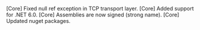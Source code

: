 [Core] Fixed null ref exception in TCP transport layer.
[Core] Added support for .NET 6.0.
[Core] Assemblies are now signed (strong name).
[Core] Updated nuget packages.